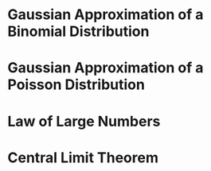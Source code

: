 # Gaussian Approximation of a Binomial Distribution

# Gaussian Approximation of a Poisson Distribution

# Law of Large Numbers

# Central Limit Theorem
